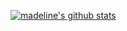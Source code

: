 [![madeline's github stats](https://github-readme-stats.vercel.app/api?username=zzzz465)](https://github.com/anuraghazra/github-readme-stats)
